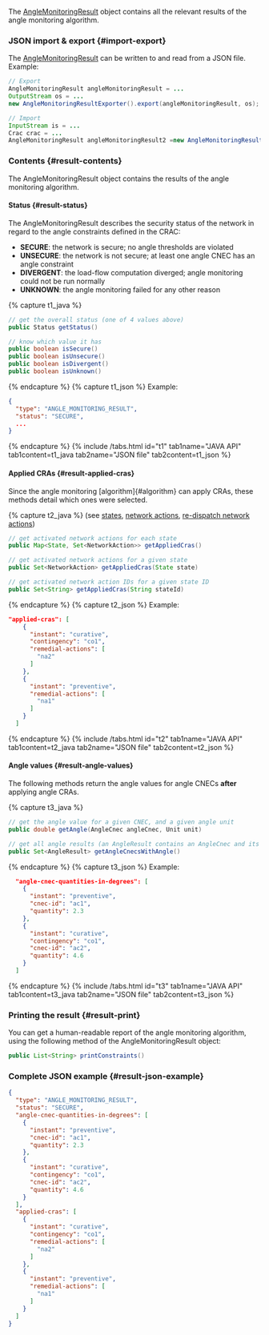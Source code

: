 The [AngleMonitoringResult](https://github.com/farao-community/farao-core/blob/master/monitoring/angle-monitoring/src/main/java/com/farao_community/farao/monitoring/angle_monitoring/AngleMonitoringResult.java) 
object contains all the relevant results of the angle monitoring algorithm.

### JSON import & export {#import-export}
The [AngleMonitoringResult](https://github.com/farao-community/farao-core/blob/master/monitoring/angle-monitoring/src/main/java/com/farao_community/farao/monitoring/angle_monitoring/AngleMonitoringResult.java) 
can be written to and read from a JSON file.  
Example: 
~~~java
// Export
AngleMonitoringResult angleMonitoringResult = ...
OutputStream os = ...
new AngleMonitoringResultExporter().export(angleMonitoringResult, os);

// Import
InputStream is = ...
Crac crac = ...
AngleMonitoringResult angleMonitoringResult2 =new AngleMonitoringResultImporter().importAngleMonitoringResult(is, crac);
~~~
### Contents {#result-contents}
The AngleMonitoringResult object contains the results of the angle monitoring algorithm.

#### Status {#result-status}
The AngleMonitoringResult describes the security status of the network in regard to the angle constraints 
defined in the CRAC:
- **SECURE**: the network is secure; no angle thresholds are violated
- **UNSECURE**: the network is not secure; at least one angle CNEC has an angle constraint
- **DIVERGENT**: the load-flow computation diverged; angle monitoring could not be run normally
- **UNKNOWN**: the angle monitoring failed for any other reason

{% capture t1_java %}
~~~java
// get the overall status (one of 4 values above)
public Status getStatus()

// know which value it has
public boolean isSecure()
public boolean isUnsecure()
public boolean isDivergent()
public boolean isUnknown()
~~~
{% endcapture %}
{% capture t1_json %}
Example:
~~~json
{
  "type": "ANGLE_MONITORING_RESULT",
  "status": "SECURE",
  ...
}
~~~
{% endcapture %}
{% include /tabs.html id="t1" tab1name="JAVA API" tab1content=t1_java tab2name="JSON file" tab2content=t1_json %}

#### Applied CRAs {#result-applied-cras}
Since the angle monitoring [algorithm]{#algorithm} can apply CRAs, these methods detail which ones were selected.

{% capture t2_java %}
(see [states](/docs/input-data/crac/json#instants-states), [network actions](/docs/input-data/crac/json#network-actions), [re-dispatch network actions](#redispatch))
~~~java
// get activated network actions for each state
public Map<State, Set<NetworkAction>> getAppliedCras()

// get activated network actions for a given state
public Set<NetworkAction> getAppliedCras(State state)

// get activated network action IDs for a given state ID
public Set<String> getAppliedCras(String stateId)
~~~
{% endcapture %}
{% capture t2_json %}
Example:
~~~json
"applied-cras": [
    {
      "instant": "curative",
      "contingency": "co1",
      "remedial-actions": [
        "na2"
      ]
    },
    {
      "instant": "preventive",
      "remedial-actions": [
        "na1"
      ]
    }
  ]
~~~
{% endcapture %}
{% include /tabs.html id="t2" tab1name="JAVA API" tab1content=t2_java tab2name="JSON file" tab2content=t2_json %}

#### Angle values {#result-angle-values}
The following methods return the angle values for angle CNECs **after** applying angle CRAs.

{% capture t3_java %}
~~~java
// get the angle value for a given CNEC, and a given angle unit
public double getAngle(AngleCnec angleCnec, Unit unit)

// get all angle results (an AngleResult contains an AngleCnec and its angle value)
public Set<AngleResult> getAngleCnecsWithAngle()
~~~
{% endcapture %}
{% capture t3_json %}
Example:
~~~json
  "angle-cnec-quantities-in-degrees": [
    {
      "instant": "preventive",
      "cnec-id": "ac1",
      "quantity": 2.3
    },
    {
      "instant": "curative",
      "contingency": "co1",
      "cnec-id": "ac2",
      "quantity": 4.6
    }
  ]
~~~
{% endcapture %}
{% include /tabs.html id="t3" tab1name="JAVA API" tab1content=t3_java tab2name="JSON file" tab2content=t3_json %}

### Printing the result {#result-print}
You can get a human-readable report of the angle monitoring algorithm, using the following method of the 
AngleMonitoringResult object:
~~~java
public List<String> printConstraints()
~~~

### Complete JSON example {#result-json-example}
~~~json
{
  "type": "ANGLE_MONITORING_RESULT",
  "status": "SECURE",
  "angle-cnec-quantities-in-degrees": [
    {
      "instant": "preventive",
      "cnec-id": "ac1",
      "quantity": 2.3
    },
    {
      "instant": "curative",
      "contingency": "co1",
      "cnec-id": "ac2",
      "quantity": 4.6
    }
  ],
  "applied-cras": [
    {
      "instant": "curative",
      "contingency": "co1",
      "remedial-actions": [
        "na2"
      ]
    },
    {
      "instant": "preventive",
      "remedial-actions": [
        "na1"
      ]
    }
  ]
}
~~~